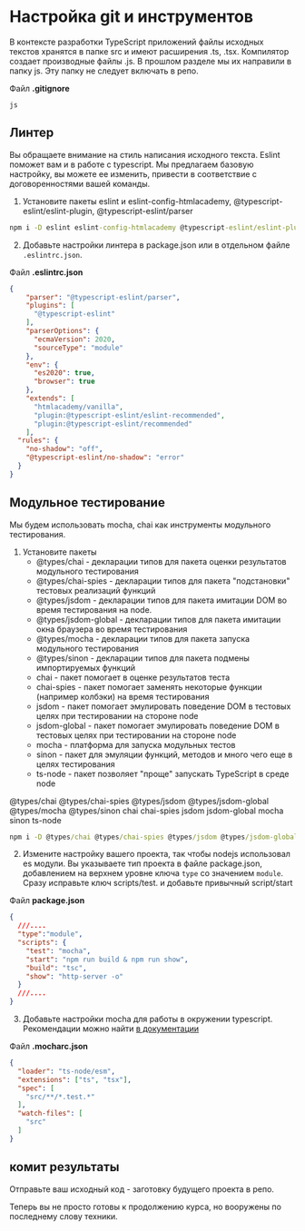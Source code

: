 # Настройка git и инструментов

В контексте разработки TypeScript приложений файлы исходных текстов хранятся в папке src и имеют расширения .ts, .tsx. Компилятор создает производные файлы .js. В прошлом разделе мы их направили в папку js. Эту папку не следует включать в репо.

Файл **.gitignore**

```text
js
```

## Линтер

Вы обращаете внимание на стиль написания исходного текста. Eslint поможет вам и в работе с typescript. Мы предлагаем базовую настройку, вы можете ее изменить, привести в соответствие с договоренностями вашей команды.

1. Установите пакеты eslint и eslint-config-htmlacademy, @typescript-eslint/eslint-plugin, @typescript-eslint/parser

```cmd
npm i -D eslint eslint-config-htmlacademy @typescript-eslint/eslint-plugin @typescript-eslint/parser
```

2. Добавьте настройки линтера в package.json или в отдельном файле `.eslintrc.json`.

Файл **.eslintrc.json**

```json
{
    "parser": "@typescript-eslint/parser",
    "plugins": [
      "@typescript-eslint"
    ],
    "parserOptions": {
      "ecmaVersion": 2020,
      "sourceType": "module"
    },
    "env": {
      "es2020": true,
      "browser": true
    },
    "extends": [
      "htmlacademy/vanilla",
      "plugin:@typescript-eslint/eslint-recommended",
      "plugin:@typescript-eslint/recommended"
    ],
  "rules": {
    "no-shadow": "off",
    "@typescript-eslint/no-shadow": "error"
  }
}
```

## Модульное тестирование

Мы будем использовать mocha, chai как инструменты модульного тестирования.

1. Установите пакеты
    * @types/chai - декларации типов для пакета оценки результатов модульного тестирования
    * @types/chai-spies - декларации типов для пакета "подстановки" тестовых реализаций функций
    * @types/jsdom - декларации типов для пакета имитации DOM во время тестирования на node.
    * @types/jsdom-global - декларации типов для пакета имитации окна браузера во время тестирования
    * @types/mocha - декларации типов для пакета запуска модульного тестирования
    * @types/sinon - декларации типов для пакета подмены импортируемых функций
    * chai - пакет помогает в оценке результатов теста
    * chai-spies - пакет помогает заменять некоторые функции (например колбэки) на время тестирования
    * jsdom - пакет помогает эмулировать поведение DOM в тестовых целях при тестировании на стороне node
    * jsdom-global - пакет помогает эмулировать поведение DOM в тестовых целях при тестировании на стороне node
    * mocha - платформа для запуска модульных тестов
    * sinon - пакет для эмуляции функций, методов и много чего еще в целях тестирования
    * ts-node - пакет позволяет "проще" запускать TypeScript в среде node

 @types/chai @types/chai-spies @types/jsdom @types/jsdom-global @types/mocha @types/sinon chai chai-spies jsdom jsdom-global mocha sinon ts-node

```cmd
npm i -D @types/chai @types/chai-spies @types/jsdom @types/jsdom-global @types/mocha @types/sinon chai chai-spies jsdom jsdom-global mocha sinon ts-node
```

2. Измените настройку вашего проекта, так чтобы nodejs использовал es модули. Вы указываете тип проекта в файле package.json, добавлением на верхнем уровне ключа `type` со значением `module`. Сразу исправьте ключ scripts/test. и добавьте привычный script/start

Файл **package.json**

```json
{
  ///....
  "type":"module",
  "scripts": {
    "test": "mocha",
    "start": "npm run build & npm run show",
    "build": "tsc",
    "show": "http-server -o"
  }
  ///....
}
```

3. Добавьте настройки mocha для работы в окружении typescript. Рекомендации можно найти [в документации](https://typestrong.org/ts-node/docs/recipes/mocha)

Файл **.mocharc.json**

```json
{
  "loader": "ts-node/esm",
  "extensions": ["ts", "tsx"],
  "spec": [
    "src/**/*.test.*"
  ],
  "watch-files": [
    "src"
  ]
}
```

## комит результаты

Отправьте ваш исходный код - заготовку будущего проекта в репо.

Теперь вы не просто готовы к продолжению курса, но вооружены по последнему слову техники.
